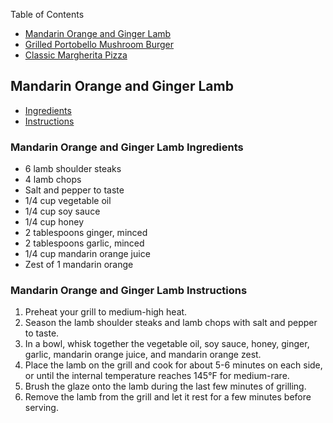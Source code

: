 Table of Contents

- [Mandarin Orange and Ginger Lamb](#mandarin-orange-and-ginger-lamb)
- [Grilled Portobello Mushroom Burger](#grilled-portobello-mushroom-burger)
- [Classic Margherita Pizza](#classic-margherita-pizza)

## Mandarin Orange and Ginger Lamb

- [Ingredients](#mandarin-orange-and-ginger-lamb-ingredients)
- [Instructions](#mandarin-orange-and-ginger-lamb-instructions)

### Mandarin Orange and Ginger Lamb Ingredients

- 6 lamb shoulder steaks
- 4 lamb chops
- Salt and pepper to taste
- 1/4 cup vegetable oil
- 1/4 cup soy sauce
- 1/4 cup honey
- 2 tablespoons ginger, minced
- 2 tablespoons garlic, minced
- 1/4 cup mandarin orange juice
- Zest of 1 mandarin orange

### Mandarin Orange and Ginger Lamb Instructions

1. Preheat your grill to medium-high heat.
2. Season the lamb shoulder steaks and lamb chops with salt and pepper to taste.
3. In a bowl, whisk together the vegetable oil, soy sauce, honey, ginger, garlic, mandarin orange juice, and mandarin orange zest.
4. Place the lamb on the grill and cook for about 5-6 minutes on each side, or until the internal temperature reaches 145°F for medium-rare.
5. Brush the glaze onto the lamb during the last few minutes of grilling.
6. Remove the lamb from the grill and let it rest for a few minutes before serving.
